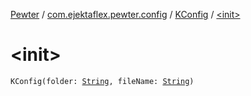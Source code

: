 [Pewter](../../index.md) / [com.ejektaflex.pewter.config](../index.md) / [KConfig](index.md) / [&lt;init&gt;](./-init-.md)

# &lt;init&gt;

`KConfig(folder: `[`String`](https://kotlinlang.org/api/latest/jvm/stdlib/kotlin/-string/index.html)`, fileName: `[`String`](https://kotlinlang.org/api/latest/jvm/stdlib/kotlin/-string/index.html)`)`